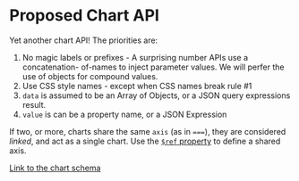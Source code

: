 Proposed Chart API
==================

Yet another chart API!  The priorities are:

1. No magic labels or prefixes - A surprising number APIs use a concatenation-
of-names to inject parameter values.  We will perfer the use of objects for compound values.
2. Use CSS style names - except when CSS names break rule #1
3. `data` is assumed to be an Array of Objects, or a JSON query expressions result.
4. `value` is can be a property name, or a JSON Expression

If two, or more, charts share the same `axis` (as in `===`), they are 
considered *linked*, and act as a single chart.  Use the [`$ref` property](https://github.com/klahnakoski/pyLibrary/tree/dev/pyLibrary/jsons#) to 
define a shared axis.


[Link to the chart schema](chartSchema.md)



